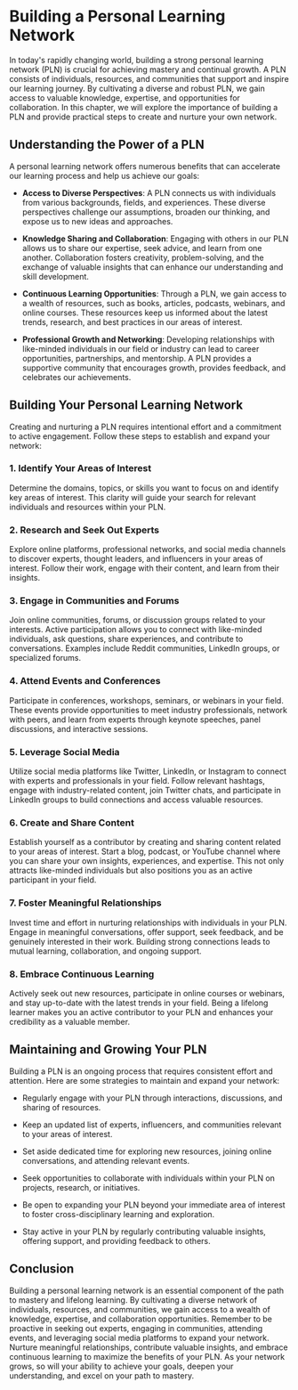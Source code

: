 Building a Personal Learning Network
================================================

In today's rapidly changing world, building a strong personal learning network (PLN) is crucial for achieving mastery and continual growth. A PLN consists of individuals, resources, and communities that support and inspire our learning journey. By cultivating a diverse and robust PLN, we gain access to valuable knowledge, expertise, and opportunities for collaboration. In this chapter, we will explore the importance of building a PLN and provide practical steps to create and nurture your own network.

Understanding the Power of a PLN
--------------------------------

A personal learning network offers numerous benefits that can accelerate our learning process and help us achieve our goals:

* **Access to Diverse Perspectives**: A PLN connects us with individuals from various backgrounds, fields, and experiences. These diverse perspectives challenge our assumptions, broaden our thinking, and expose us to new ideas and approaches.

* **Knowledge Sharing and Collaboration**: Engaging with others in our PLN allows us to share our expertise, seek advice, and learn from one another. Collaboration fosters creativity, problem-solving, and the exchange of valuable insights that can enhance our understanding and skill development.

* **Continuous Learning Opportunities**: Through a PLN, we gain access to a wealth of resources, such as books, articles, podcasts, webinars, and online courses. These resources keep us informed about the latest trends, research, and best practices in our areas of interest.

* **Professional Growth and Networking**: Developing relationships with like-minded individuals in our field or industry can lead to career opportunities, partnerships, and mentorship. A PLN provides a supportive community that encourages growth, provides feedback, and celebrates our achievements.

Building Your Personal Learning Network
---------------------------------------

Creating and nurturing a PLN requires intentional effort and a commitment to active engagement. Follow these steps to establish and expand your network:

### **1. Identify Your Areas of Interest**

Determine the domains, topics, or skills you want to focus on and identify key areas of interest. This clarity will guide your search for relevant individuals and resources within your PLN.

### **2. Research and Seek Out Experts**

Explore online platforms, professional networks, and social media channels to discover experts, thought leaders, and influencers in your areas of interest. Follow their work, engage with their content, and learn from their insights.

### **3. Engage in Communities and Forums**

Join online communities, forums, or discussion groups related to your interests. Active participation allows you to connect with like-minded individuals, ask questions, share experiences, and contribute to conversations. Examples include Reddit communities, LinkedIn groups, or specialized forums.

### **4. Attend Events and Conferences**

Participate in conferences, workshops, seminars, or webinars in your field. These events provide opportunities to meet industry professionals, network with peers, and learn from experts through keynote speeches, panel discussions, and interactive sessions.

### **5. Leverage Social Media**

Utilize social media platforms like Twitter, LinkedIn, or Instagram to connect with experts and professionals in your field. Follow relevant hashtags, engage with industry-related content, join Twitter chats, and participate in LinkedIn groups to build connections and access valuable resources.

### **6. Create and Share Content**

Establish yourself as a contributor by creating and sharing content related to your areas of interest. Start a blog, podcast, or YouTube channel where you can share your own insights, experiences, and expertise. This not only attracts like-minded individuals but also positions you as an active participant in your field.

### **7. Foster Meaningful Relationships**

Invest time and effort in nurturing relationships with individuals in your PLN. Engage in meaningful conversations, offer support, seek feedback, and be genuinely interested in their work. Building strong connections leads to mutual learning, collaboration, and ongoing support.

### **8. Embrace Continuous Learning**

Actively seek out new resources, participate in online courses or webinars, and stay up-to-date with the latest trends in your field. Being a lifelong learner makes you an active contributor to your PLN and enhances your credibility as a valuable member.

Maintaining and Growing Your PLN
--------------------------------

Building a PLN is an ongoing process that requires consistent effort and attention. Here are some strategies to maintain and expand your network:

* Regularly engage with your PLN through interactions, discussions, and sharing of resources.

* Keep an updated list of experts, influencers, and communities relevant to your areas of interest.

* Set aside dedicated time for exploring new resources, joining online conversations, and attending relevant events.

* Seek opportunities to collaborate with individuals within your PLN on projects, research, or initiatives.

* Be open to expanding your PLN beyond your immediate area of interest to foster cross-disciplinary learning and exploration.

* Stay active in your PLN by regularly contributing valuable insights, offering support, and providing feedback to others.

Conclusion
----------

Building a personal learning network is an essential component of the path to mastery and lifelong learning. By cultivating a diverse network of individuals, resources, and communities, we gain access to a wealth of knowledge, expertise, and collaboration opportunities. Remember to be proactive in seeking out experts, engaging in communities, attending events, and leveraging social media platforms to expand your network. Nurture meaningful relationships, contribute valuable insights, and embrace continuous learning to maximize the benefits of your PLN. As your network grows, so will your ability to achieve your goals, deepen your understanding, and excel on your path to mastery.
